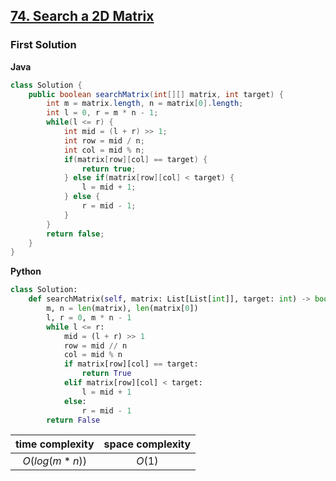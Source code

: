 ## [74. Search a 2D Matrix](https://leetcode.com/problems/search-a-2d-matrix/)

### First Solution

**Java**

```java
class Solution {
    public boolean searchMatrix(int[][] matrix, int target) {
        int m = matrix.length, n = matrix[0].length;
        int l = 0, r = m * n - 1;
        while(l <= r) {
            int mid = (l + r) >> 1;
            int row = mid / n;
            int col = mid % n;
            if(matrix[row][col] == target) {
                return true;
            } else if(matrix[row][col] < target) {
                l = mid + 1;
            } else {
                r = mid - 1;
            }
        }
        return false;
    }
}
```
**Python**
```python
class Solution:
    def searchMatrix(self, matrix: List[List[int]], target: int) -> bool:
        m, n = len(matrix), len(matrix[0])
        l, r = 0, m * n - 1
        while l <= r:
            mid = (l + r) >> 1
            row = mid // n
            col = mid % n
            if matrix[row][col] == target:
                return True
            elif matrix[row][col] < target:
                l = mid + 1
            else:
                r = mid - 1
        return False
```

|time complexity|space complexity|
|:-:|:-:|
|$O(log(m*n))$|$O(1)$|